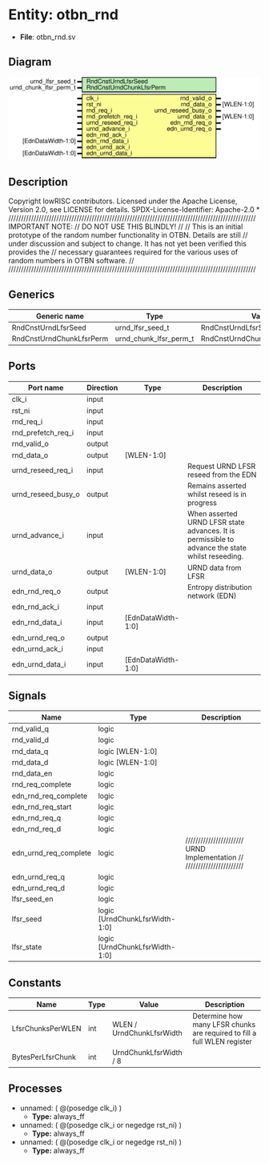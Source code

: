 # Entity: otbn_rnd

- **File**: otbn_rnd.sv
## Diagram

![Diagram](otbn_rnd.svg "Diagram")
## Description

 Copyright lowRISC contributors.
 Licensed under the Apache License, Version 2.0, see LICENSE for details.
 SPDX-License-Identifier: Apache-2.0
*
//////////////////////////////////////////////////////////////////////////////////////////////////
 IMPORTANT NOTE:                                                                                //
                                   DO NOT USE THIS BLINDLY!                                     //
                                                                                                //
 This is an initial prototype of the random number functionality in OTBN. Details are still     //
 under discussion and subject to change. It has not yet been verified this provides the         //
 necessary guarantees required for the various uses of random numbers in OTBN software.         //
//////////////////////////////////////////////////////////////////////////////////////////////////

## Generics

| Generic name             | Type                   | Value                           | Description |
| ------------------------ | ---------------------- | ------------------------------- | ----------- |
| RndCnstUrndLfsrSeed      | urnd_lfsr_seed_t       | RndCnstUrndLfsrSeedDefault      |             |
| RndCnstUrndChunkLfsrPerm | urnd_chunk_lfsr_perm_t | RndCnstUrndChunkLfsrPermDefault |             |
## Ports

| Port name          | Direction | Type               | Description                                                                                        |
| ------------------ | --------- | ------------------ | -------------------------------------------------------------------------------------------------- |
| clk_i              | input     |                    |                                                                                                    |
| rst_ni             | input     |                    |                                                                                                    |
| rnd_req_i          | input     |                    |                                                                                                    |
| rnd_prefetch_req_i | input     |                    |                                                                                                    |
| rnd_valid_o        | output    |                    |                                                                                                    |
| rnd_data_o         | output    | [WLEN-1:0]         |                                                                                                    |
| urnd_reseed_req_i  | input     |                    |  Request URND LFSR reseed from the EDN                                                             |
| urnd_reseed_busy_o | output    |                    |  Remains asserted whilst reseed is in progress                                                     |
| urnd_advance_i     | input     |                    |  When asserted URND LFSR state advances. It is permissible to advance the state whilst reseeding.  |
| urnd_data_o        | output    | [WLEN-1:0]         |  URND data from LFSR                                                                               |
| edn_rnd_req_o      | output    |                    |  Entropy distribution network (EDN)                                                                |
| edn_rnd_ack_i      | input     |                    |                                                                                                    |
| edn_rnd_data_i     | input     | [EdnDataWidth-1:0] |                                                                                                    |
| edn_urnd_req_o     | output    |                    |                                                                                                    |
| edn_urnd_ack_i     | input     |                    |                                                                                                    |
| edn_urnd_data_i    | input     | [EdnDataWidth-1:0] |                                                                                                    |
## Signals

| Name                  | Type                           | Description                                                              |
| --------------------- | ------------------------------ | ------------------------------------------------------------------------ |
| rnd_valid_q           | logic                          |                                                                          |
| rnd_valid_d           | logic                          |                                                                          |
| rnd_data_q            | logic [WLEN-1:0]               |                                                                          |
| rnd_data_d            | logic [WLEN-1:0]               |                                                                          |
| rnd_data_en           | logic                          |                                                                          |
| rnd_req_complete      | logic                          |                                                                          |
| edn_rnd_req_complete  | logic                          |                                                                          |
| edn_rnd_req_start     | logic                          |                                                                          |
| edn_rnd_req_q         | logic                          |                                                                          |
| edn_rnd_req_d         | logic                          |                                                                          |
| edn_urnd_req_complete | logic                          | ///////////////////////  URND Implementation // ///////////////////////  |
| edn_urnd_req_q        | logic                          |                                                                          |
| edn_urnd_req_d        | logic                          |                                                                          |
| lfsr_seed_en          | logic                          |                                                                          |
| lfsr_seed             | logic [UrndChunkLfsrWidth-1:0] |                                                                          |
| lfsr_state            | logic [UrndChunkLfsrWidth-1:0] |                                                                          |
## Constants

| Name              | Type | Value                     | Description                                                                |
| ----------------- | ---- | ------------------------- | -------------------------------------------------------------------------- |
| LfsrChunksPerWLEN | int  | WLEN / UrndChunkLfsrWidth |  Determine how many LFSR chunks are required to fill a full WLEN register  |
| BytesPerLfsrChunk | int  | UrndChunkLfsrWidth / 8    |                                                                            |
## Processes
- unnamed: ( @(posedge clk_i) )
  - **Type:** always_ff
- unnamed: ( @(posedge clk_i or negedge rst_ni) )
  - **Type:** always_ff
- unnamed: ( @(posedge clk_i or negedge rst_ni) )
  - **Type:** always_ff
